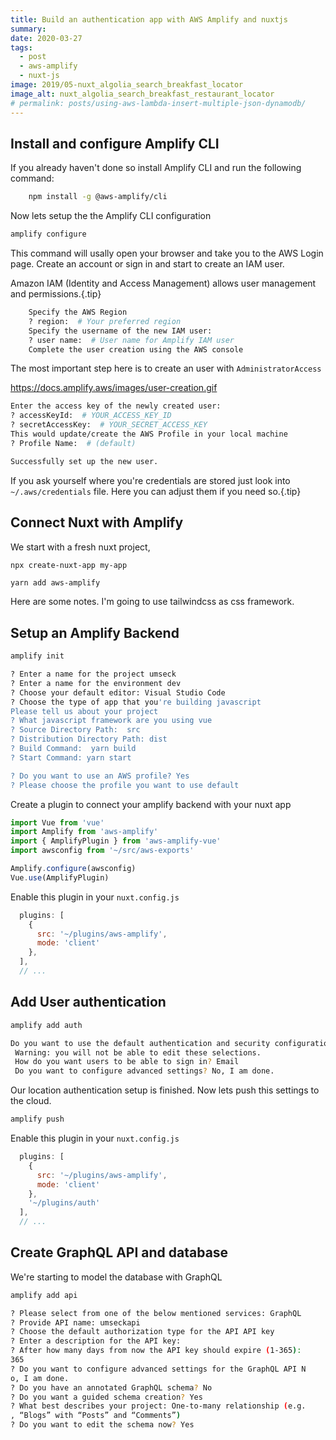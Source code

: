 ```yaml
---
title: Build an authentication app with AWS Amplify and nuxtjs
summary:
date: 2020-03-27
tags:
  - post
  - aws-amplify
  - nuxt-js
image: 2019/05-nuxt_algolia_search_breakfast_locator
image_alt: nuxt_algolia_search_breakfast_restaurant_locator
# permalink: posts/using-aws-lambda-insert-multiple-json-dynamodb/
---
```



## Install and configure Amplify CLI

If you already haven't done so install Amplify CLI and run the following command:

```bash
    npm install -g @aws-amplify/cli
```

Now lets setup the the Amplify CLI configuration

```bash
amplify configure
``` 

This command will usally open your browser and take you to the AWS Login page. Create an account or sign in and start to create an IAM user.

Amazon IAM (Identity and Access Management) allows user management and permissions.{.tip}

```bash
    Specify the AWS Region
    ? region:  # Your preferred region
    Specify the username of the new IAM user:
    ? user name:  # User name for Amplify IAM user
    Complete the user creation using the AWS console
```

The most important step here is to create an user with `AdministratorAccess`

https://docs.amplify.aws/images/user-creation.gif

```bash
Enter the access key of the newly created user:
? accessKeyId:  # YOUR_ACCESS_KEY_ID
? secretAccessKey:  # YOUR_SECRET_ACCESS_KEY
This would update/create the AWS Profile in your local machine
? Profile Name:  # (default)

Successfully set up the new user.
```

If you ask yourself where you're credentials are stored just look into `~/.aws/credentials` file. Here you can adjust them if you need so.{.tip}


## Connect Nuxt with Amplify

We start with a fresh nuxt project,

```bash
npx create-nuxt-app my-app
```

```
yarn add aws-amplify
```

Here are some notes. I'm going to use tailwindcss as css framework.


## Setup an Amplify Backend



```bash
amplify init
````

```bash 
? Enter a name for the project umseck
? Enter a name for the environment dev
? Choose your default editor: Visual Studio Code
? Choose the type of app that you're building javascript
Please tell us about your project
? What javascript framework are you using vue
? Source Directory Path:  src
? Distribution Directory Path: dist
? Build Command:  yarn build
? Start Command: yarn start

? Do you want to use an AWS profile? Yes
? Please choose the profile you want to use default
````

Create a plugin to connect your amplify backend with your nuxt app

```js
import Vue from 'vue'
import Amplify from 'aws-amplify'
import { AmplifyPlugin } from 'aws-amplify-vue'
import awsconfig from '~/src/aws-exports'

Amplify.configure(awsconfig)
Vue.use(AmplifyPlugin)
``` 

Enable this plugin in your `nuxt.config.js`

```js
  plugins: [
    {
      src: '~/plugins/aws-amplify',
      mode: 'client'
    },
  ],
  // ...

```

## Add User authentication

```bash
amplify add auth
```

```bash
Do you want to use the default authentication and security configuration? Default configuration
 Warning: you will not be able to edit these selections.
 How do you want users to be able to sign in? Email
 Do you want to configure advanced settings? No, I am done.
```

Our location authentication setup is finished. Now lets push this settings to the cloud.

```bash
amplify push
```

Enable this plugin in your `nuxt.config.js`

```js
  plugins: [
    {
      src: '~/plugins/aws-amplify',
      mode: 'client'
    },
    '~/plugins/auth'
  ],
  // ...

```


## Create GraphQL API and database

We're starting to model the database with GraphQL

```bash
amplify add api
```


```bash
? Please select from one of the below mentioned services: GraphQL
? Provide API name: umseckapi
? Choose the default authorization type for the API API key
? Enter a description for the API key:
? After how many days from now the API key should expire (1-365):
365
? Do you want to configure advanced settings for the GraphQL API N
o, I am done.
? Do you have an annotated GraphQL schema? No
? Do you want a guided schema creation? Yes
? What best describes your project: One-to-many relationship (e.g.
, “Blogs” with “Posts” and “Comments”)
? Do you want to edit the schema now? Yes
````


